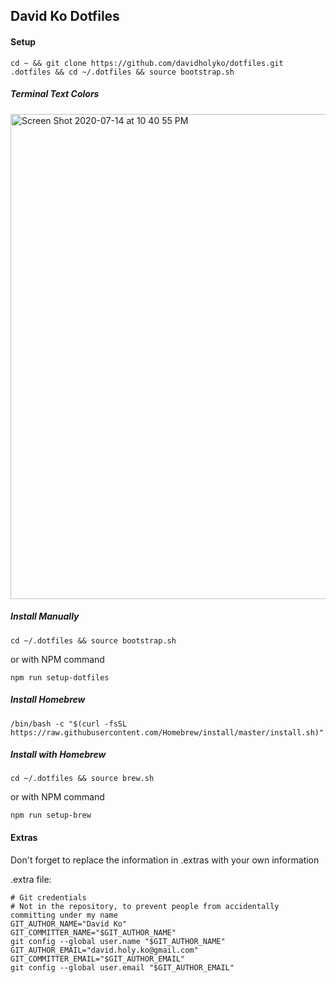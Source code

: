 ## David Ko Dotfiles

#### Setup

```
cd ~ && git clone https://github.com/davidholyko/dotfiles.git .dotfiles && cd ~/.dotfiles && source bootstrap.sh
```

##### Terminal Text Colors

<img width="776" alt="Screen Shot 2020-07-14 at 10 40 55 PM" src="https://user-images.githubusercontent.com/20917792/87497216-23807e80-c623-11ea-9fd3-f835812e6edb.png">

##### Install Manually

```
cd ~/.dotfiles && source bootstrap.sh
```

or with NPM command

```
npm run setup-dotfiles
```

##### Install Homebrew

```
/bin/bash -c "$(curl -fsSL https://raw.githubusercontent.com/Homebrew/install/master/install.sh)"
```

##### Install with Homebrew

```
cd ~/.dotfiles && source brew.sh
```

or with NPM command

```
npm run setup-brew
```

#### Extras

Don't forget to replace the information in .extras with your own information

.extra file:

```
# Git credentials
# Not in the repository, to prevent people from accidentally committing under my name
GIT_AUTHOR_NAME="David Ko"
GIT_COMMITTER_NAME="$GIT_AUTHOR_NAME"
git config --global user.name "$GIT_AUTHOR_NAME"
GIT_AUTHOR_EMAIL="david.holy.ko@gmail.com"
GIT_COMMITTER_EMAIL="$GIT_AUTHOR_EMAIL"
git config --global user.email "$GIT_AUTHOR_EMAIL"
```
